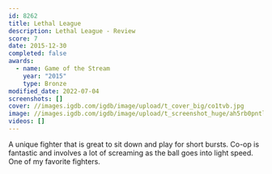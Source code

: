 ```yaml
---
id: 8262
title: Lethal League
description: Lethal League - Review
score: 7
date: 2015-12-30
completed: false
awards:
  - name: Game of the Stream
    year: "2015"
    type: Bronze
modified_date: 2022-07-04
screenshots: []
cover: //images.igdb.com/igdb/image/upload/t_cover_big/co1tvb.jpg
image: //images.igdb.com/igdb/image/upload/t_screenshot_huge/ah5rb0pntlhiutj5hdyp.jpg
videos: []
---
```

A unique fighter that is great to sit down and play for short bursts. Co-op is fantastic and involves a lot of screaming as the ball goes into light speed. One of my favorite fighters.